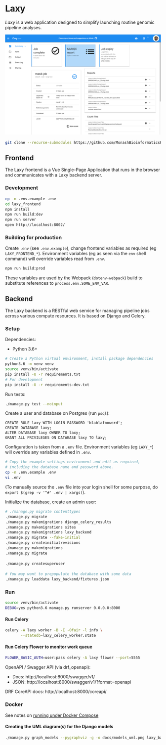 # Laxy

_Laxy_ is a web application designed to simplify launching routine genomic pipeline analyses.

![Job Page Screenshot](docs/screenshots/job_page.png)

```bash
git clone --recurse-submodules https://github.com/MonashBioinformaticsPlatform/laxy.git
```

## Frontend

The Laxy frontend is a Vue Single-Page Application that runs in the browser and communicates with a Laxy backend server.

### Development
```bash
cp -n .env.example .env
cd laxy_frontend
npm install
npm run build:dev
npm run server
open http://localhost:8002/
```

### Building for production

Create `.env` (see `.env.example`), change frontend variables as required (eg `LAXY_FRONTEND_*`).
Environment variables (eg as seen via the `env` shell command) will override variables read from `.env`.

```bash
npm run build:prod
```

These variables are used by the Webpack (`dotenv-webpack`) build to substitute references to `process.env.SOME_ENV_VAR`.

## Backend

The Laxy backend is a RESTful web service for managing pipeline jobs across various compute resources. 
It is based on Django and Celery.

### Setup

Dependencies:

* Python 3.6+

```bash
# Create a Python virtual environment, install package dependencies
python3.6 -m venv venv
source venv/bin/activate
pip install -U -r requirements.txt
# For development
pip install -U -r requirements-dev.txt
```

Run tests:
```bash
./manage.py test --noinput
```

Create a user and database on Postgres (run `psql`):
```postgresql
CREATE ROLE laxy WITH LOGIN PASSWORD 'blablafooword';
CREATE DATABASE laxy;
ALTER DATABASE laxy OWNER TO laxy;
GRANT ALL PRIVILEGES ON DATABASE laxy TO laxy;
```

Configuration is taken from a `.env` file.
Environment variables (eg `LAXY_*`) will override any variables defined in `.env`.
```bash
# Copy the example settings environment and edit as required,
# including the database name and password above. 
cp -n .env.example .env
vi .env
```

(To manually source the `.env` file into your login shell for some purpose, do `export $(grep -v '^#' .env | xargs)`).

Initialize the database, create an admin user:
```bash
# ./manage.py migrate contenttypes
./manage.py migrate
./manage.py makemigrations django_celery_results
./manage.py makemigrations sites
./manage.py makemigrations laxy_backend
./manage.py migrate --fake-initial
./manage.py createinitialrevisions
./manage.py makemigrations
./manage.py migrate

./manage.py createsuperuser

# You may want to prepopulate the database with some data
./manage.py loaddata laxy_backend/fixtures.json
```

### Run
```bash
source venv/bin/activate
DEBUG=yes python3.6 manage.py runserver 0.0.0.0:8000
```

#### Run Celery
```bash
celery -A laxy worker -B -E -Ofair -l info \
       --statedb=laxy_celery_worker.state
```

#### Run Celery Flower to monitor work queue
```bash
FLOWER_BASIC_AUTH=user:pass celery -A laxy flower --port=5555
```

OpenAPI / Swagger API (via drf_openapi): 
* Docs: http://localhost:8000/swagger/v1/
* JSON: http://localhost:8000/swagger/v1/?format=openapi

DRF CoreAPI docs: http://localhost:8000/coreapi/

### Docker

See notes on [running under Docker Compose](docs/docker.md)

#### Creating the UML diagram(s) for the Django models

```bash
./manage.py graph_models --pygraphviz -g -o docs/models_uml.png laxy_backend
```
